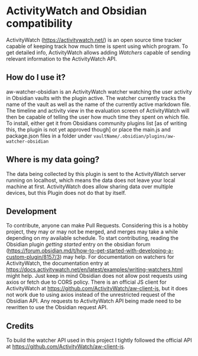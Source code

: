 # ActivityWatch and Obsidian compatibility
ActivityWatch (https://activitywatch.net/) is an open source time tracker capable of keeping track how much time is spent using which program. To get detailed info, ActivityWatch allows adding *Watchers* capable of sending relevant information to the ActivityWatch API.

## How do I use it?
aw-watcher-obsidian is an ActivityWatch watcher watching the user activity in Obsidian vaults with the plugin active. The watcher currently tracks the name of the vault as well as the name of the currently active markdown file. The timeline and activity view in the evaluation screen of ActivityWatch will then be capable of telling the user how much time they spent on which file.
To install, either get it from Obsidians community plugins list \[as of writing this, the plugin is not yet approved though\] or place the main.js and package.json files in a folder under `vaultName/.obsidian/plugins/aw-watcher-obsidian`

## Where is my data going?
The data being collected by this plugin is sent to the ActivityWatch server running on localhost, which means the data does not leave your local machine at first. ActivityWatch does allow sharing data over multiple devices, but this Plugin does not do that by itself.

## Development
To contribute, anyone can make Pull Requests. Considering this is a hobby project, they may or may not be merged, and merges may take a while depending on my available schedule.
To start contributing, reading the Obsidian plugin *getting started* entry on the obsidian forum (https://forum.obsidian.md/t/how-to-get-started-with-developing-a-custom-plugin/8157/3) may help.
For documentation on watchers for ActivityWatch, the documentation entry at https://docs.activitywatch.net/en/latest/examples/writing-watchers.html might help. Just keep in mind Obsidian does not allow post requests using axios or fetch due to CORS policy. There is an official JS client for ActivityWatch at https://github.com/ActivityWatch/aw-client-js, but it does not work due to using axios instead of the unrestricted request of the Obsidian API. Any requests to ActivityWatch API being made need to be rewritten to use the Obsidian request API.

## Credits
To build the watcher API used in this project I tightly followed the official API at https://github.com/ActivityWatch/aw-client-js.
